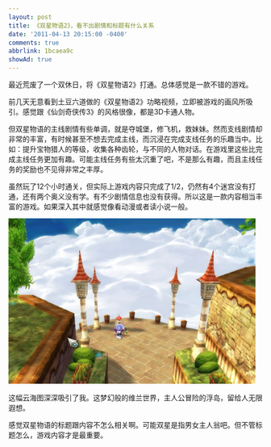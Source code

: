 ```yaml
---
layout: post
title: 《双星物语2》，看不出剧情和标题有什么关系
date: '2011-04-13 20:15:00 -0400'
comments: true
abbrlink: 1bcaea9c
showAd: true
---
```

最近荒废了一个双休日，将《双星物语2》打通。总体感觉是一款不错的游戏。

前几天无意看到土豆六道做的《双星物语2》功略视频，立即被游戏的画风所吸引。感觉跟《仙剑奇侠传3》的风格很像，都是3D卡通人物。

但双星物语的主线剧情有些单调，就是夺城堡，修飞机，救妹妹。然而支线剧情却非常的丰富，有时候甚至不想去完成主线，而沉浸在完成支线任务的乐趣当中。比如：提升宝物猎人的等级，收集各种齿轮，与不同的人物对话。在游戏里这些比完成主线任务更加有趣。可能主线任务有些太沉重了吧，不是那么有趣，而且主线任务的奖励也不见得非常之丰厚。

虽然玩了12个小时通关，但实际上游戏内容只完成了1/2，仍然有4个迷宫没有打通，还有两个奥义没有学。有不少剧情信息也没有获得。所以这是一款内容相当丰富的游戏。如果深入其中就感觉像看动漫或者读小说一般。

![](/img/doubleStarStory_Cloud.jpeg)

这幅云海图深深吸引了我。这梦幻般的维兰世界，主人公冒险的浮岛，留给人无限遐想。

感觉双星物语的标题跟内容不怎么相关啊。可能双星是指男女主人翁吧。但不管标题怎么，游戏内容才是最重要。
